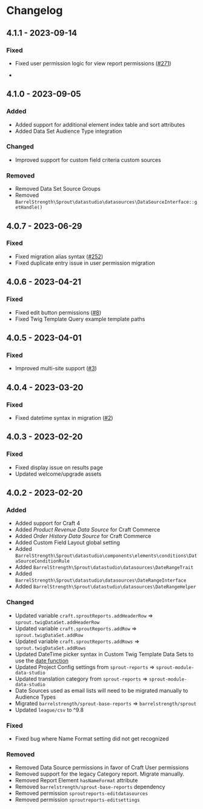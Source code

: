 # Changelog

## 4.1.1 - 2023-09-14

### Fixed

- Fixed user permission logic for view report permissions ([#271])

- [#271]: https://github.com/barrelstrength/sprout/issues/271

## 4.1.0 - 2023-09-05

### Added

- Added support for additional element index table and sort attributes
- Added Data Set Audience Type integration

### Changed

- Improved support for custom field criteria custom sources

### Removed

- Removed Data Set Source Groups
- Removed `BarrelStrength\Sprout\datastudio\datasources\DataSourceInterface::getHandle()`

## 4.0.7 - 2023-06-29

### Fixed

- Fixed migration alias syntax ([#252])
- Fixed duplicate entry issue in user permission migration

[#252]: https://github.com/barrelstrength/sprout/issues/252

## 4.0.6 - 2023-04-21

### Fixed

- Fixed edit button permissions ([#8][#8datastudio])
- Fixed Twig Template Query example template paths

[#8datastudio]: https://github.com/barrelstrength/sprout-data-studio/issues/8

## 4.0.5 - 2023-04-01

### Fixed

- Improved multi-site support ([#3][#2datastudio])

[#3datastudio]: https://github.com/barrelstrength/sprout-data-studio/issues/3

## 4.0.4 - 2023-03-20

### Fixed

- Fixed datetime syntax in migration ([#2][#2datastudio])

[#2datastudio]: https://github.com/barrelstrength/craft-sprout-data-studio/issues/2

## 4.0.3 - 2023-02-20

### Fixed

- Fixed display issue on results page
- Updated welcome/upgrade assets

## 4.0.2 - 2023-02-20

### Added

- Added support for Craft 4
- Added _Product Revenue Data Source_ for Craft Commerce
- Added _Order History Data Source_ for Craft Commerce
- Added Custom Field Layout global setting
- Added `BarrelStrength\Sprout\datastudio\components\elements\conditions\DataSourceConditionRule`
- Added `BarrelStrength\Sprout\datastudio\datasources\DateRangeTrait`
- Added `BarrelStrength\Sprout\datastudio\datasources\DateRangeInterface`
- Added `BarrelStrength\Sprout\datastudio\datasources\DateRangeHelper`

### Changed

- Updated variable `craft.sproutReports.addHeaderRow` => `sprout.twigDataSet.addHeaderRow`
- Updated variable `craft.sproutReports.addRow` => `sprout.twigDataSet.addRow`
- Updated variable `craft.sproutReports.addRows` => `sprout.twigDataSet.addRows`
- Updated DateTime picker syntax in Custom Twig Template Data Sets to use the [date function](https://craftcms.com/docs/4.x/upgrade.html#template-functions)
- Updated Project Config settings from `sprout-reports` => `sprout-module-data-studio`
- Updated translation category from `sprout-reports` => `sprout-module-data-studio`
- Date Sources used as email lists will need to be migrated manually to Audience Types
- Migrated `barrelstrength/sprout-base-reports` => `barrelstrength/sprout`
- Updated `league/csv` to ^9.8

### Fixed

- Fixed bug where Name Format setting did not get recognized

### Removed

- Removed Data Source permissions in favor of Craft User permissions
- Removed support for the legacy Category report. Migrate manually.
- Removed Report Element `hasNameFormat` attribute
- Removed `barrelstrength/sprout-base-reports` dependency
- Removed permission `sproutreports-editdatasources`
- Removed permission `sproutreports-editsettings`

    
